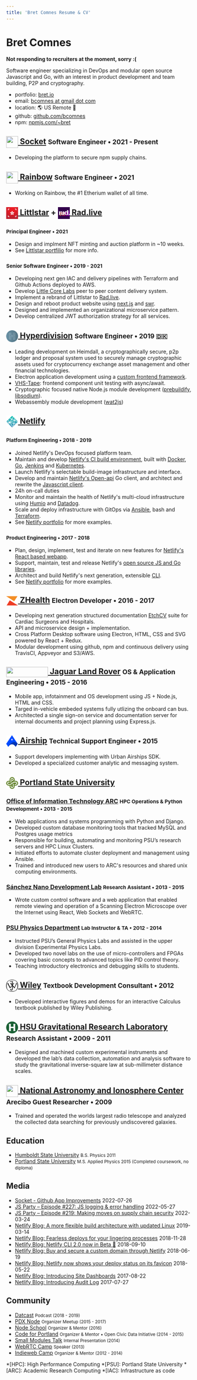 ```yaml
---
title: 'Bret Comnes Resume & CV'
---
```

# Bret Comnes

**Not responding to recruiters at the moment, sorry :(**

Software engineer specializing in DevOps and modular open source Javascript and Go, with an interest in product development and team building, P2P and cryptography.

- <span class="subdue">portfolio:</span> [bret.io](https://bret.io)
- <span class="subdue">email:</span> [bcomnes at gmail dot com](mailto:bcomnes+website@gmail.com)
- <span class="subdue">location:</span> 🌎 US Remote 🤳
- <span class="subdue">github:</span> [github.com/bcomnes](https://github.com/bcomnes)
- <span class="subdue">npm:</span> [npmjs.com/~bret](https://www.npmjs.com/~bret)

<h2>
  <a class="job-logo" id="socket" href="#socket">
    <img style="display: inline-block; vertical-align: middle" height="32" width="32" src="img/logo-80x80.png">
  </a>
  <a href="https://socket.dev">Socket</a>
  <small>Software Engineer • 2021 - Present</small>
</h2>

- Developing the platform to secure npm supply chains.

<h2>
  <a class="job-logo" id="rainbow" href="#rainbow">
    <img style="display: inline-block; vertical-align: middle" height="32" width="32" src="img/rainbow.png">
  </a>
  <a href="https://rainbow.me">Rainbow</a>
  <small>Software Engineer • 2021</small>
</h2>

- Working on Rainbow, the #1 Etherium wallet of all time.

<h2>
  <a class="job-logo" id="littlstar" href="#littlstar">
    <img style="display: inline-block; vertical-align: middle" height="32" width="32" src="img/littlstar-logo.svg">
  </a>
  <a href="https://littlstar.info">Littlstar</a>
  +
  <a class="job-logo" id="rad" href="#rad">
    <img style="display: inline-block; vertical-align: middle" height="32" width="32" src="img/rad.svg">
  </a>
  <a href="https://rad.live">Rad.live</a>
</h2>

<h3>
  <small>Principal Engineer • 2021</small>
</h3>

- Design and implment NFT minting and auction platform in \~10 weeks.
- See [Littlstar portfilio](https://bret.io/jobs/littlstar/) for more info.

<h3>
  <small>Senior Software Engineer • 2019 - 2021</small>
</h3>

- Developing next gen IAC and delivery pipelines with Terraform and Github Actions deployed to AWS.
- Develop [Little Core Labs](https://github.com/little-core-labs) peer to peer content delivery system.
- Implement a rebrand of Littlstar to [Rad.live](https://rad.live).
- Design and reboot product website using [next.js](https://nextjs.org) and [swr](https://swr.vercel.app).
- Designed and implemented an organizational microservice pattern.
- Develop centralized JWT authorization strategy for all services.

<h2>
  <a class="job-logo" id="hyperdivision" href="#hyperdivision">
    <img style="display: inline-block; vertical-align: middle" height="32" width="32" src="img/hyperdivision-logo.svg">
  </a>
  <a href="https://archive.ph/m8Igr">Hyperdivision</a>
  <small>Software Engineer • 2019 🇩🇰</small>
</h2>

- Leading development on Heimdall, a cryptographically secure, p2p ledger and proposal system used to securely manage cryptographic assets used for cryptocurrency exchange asset management and other financial technologies.
- Electron application development using a [custom frontend framework](https://github.com/hyperdivision/hui).
- [VHS-Tape](https://github.com/hyperdivision/vhs-tape): frontend component unit testing with async/await.
- Cryptographic focused native Node.js module development ([prebuildify](https://github.com/prebuild/prebuildify), [libsodium](https://github.com/sodium-friends/sodium-native)).
- Webassembly module development ([wat2js](http://ghub.io/wat2js))

<h2>
  <a class="job-logo" class="job-logo" id="netlify-platform" href="#netlify-platform">
    <img style="display: inline-block; vertical-align: middle" height="32" width="32" src="img/netlify.svg">
  </a>
  <a href="https://www.netlify.com">Netlify</a>
</h2>

<h3>
  <small>Platform Engineering • 2018 - 2019</small>
</h3>

- Joined Netlify's DevOps focused platform team.
- Maintain and develop [Netlify's CI build environment](https://www.netlify.com/docs/continuous-deployment/), built with [Docker](https://www.docker.com), [Go](https://golang.org), [Jenkins](https://jenkins.io) and [Kubernetes](https://kubernetes.io).
- Launch Netlify's selectable build-image infrastructure and interface.
- Develop and maintain [Netlify's Open-api](http://github.com/netlify/open-api) Go client, and architect and rewrite the [Javascript client](http://github.com/netlify/js-client).
- 24h on-call duties
- Monitor and maintain the health of Netlify's multi-cloud infrastructure using [Humio](http://humio.com) and [Datadog](http://datadoghq.com).
- Scale and deploy infrastructure with GitOps via [Ansible](https://www.ansible.com), bash and [Terraform](http://terraform.io).
- See [Netlify portfolio](/jobs/netlify/#platform) for more examples.

<h3>
  <small>Product Engineering • 2017 - 2018</small>
</h3>

- Plan, design, implement, test and iterate on new features for [Netlify's React based webapp](https://app.netlify.com).
- Support, maintain, test and release Netlify's [open source JS and Go libraries](https://github.com/netlify).
- Architect and build Netlify's next generation, extensible [CLI](https://github.com/netlify/cli).
- See [Netlify portfolio](/jobs/netlify/#product) for more examples.

<h2>
  <a class="job-logo" id="zhealth" href="#zhealth">
    <img style="display: inline-block; vertical-align: middle" height="25" width="32" src="img/zhealth.svg">
  </a>
  <a href="http://www.zhealthconsulting.com">ZHealth</a>
  <small>Electron Developer • 2016 - 2017</small>
</h2>

- Developing next generation structured documentation [EtchCV](https://zhealthdocumentation.com/etch-suite/) suite for Cardiac Surgeons and Hospitals.
- API and microservice design + implementation.
- Cross Platform Desktop software using Electron, HTML, CSS and SVG powered by React + Redux.
- Modular development using github, npm and continuous delivery using TravisCI, Appveyor and S3/AWS.

<h2>
  <a class="job-logo" id="jlr" href="#jlr">
    <img style="display: inline-block; vertical-align: middle" height="28" width="113" src="img/jlr.png">
  </a>
  <a href="https://www.jaguarlandrover.com">Jaguar Land Rover</a>
  <small>OS & Application Engineering • 2015 - 2016</small>
</h2>

- Mobile app, infotainment and OS development using JS + Node.js, HTML and CSS.
- Targed in-vehicle embeded systems fully utlizing the onboard can bus.
- Architected a single sign-on service and documentation server for internal documents and project planning using Express.js.

<h2>
  <a class="job-logo" id="airship" href="#airship">
    <img style="display: inline-block; vertical-align: middle" height="32" width="32" src="img/airship.svg">
  </a>
  <a href="https://www.airship.com">Airship</a>
  <small>Technical Support Engineer • 2015</small>
</h2>

- Support developers implementing with Urban Airships SDK.
- Developed a specialized customer analytic and messaging system.

<h2>
  <a class="job-logo" id="psu" href="#psu">
    <img style="display: inline-block; vertical-align: middle" height="32" width="32" src="img/psu.svg">
  </a>
  <a href="https://www.pdx.edu/">Portland State University</a>
</h2>

<h3>
  <a href="https://www.pdx.edu/oit/research-computing">Office of Information Technology ARC</a>
  <small>HPC Operations & Python Development • 2013 - 2015</small>
</h3>

- Web applications and systems programming with Python and Django.
- Developed custom database monitoring tools that tracked MySQL and Postgres usage metrics
- Responsible for building, automating and monitoring PSU’s research servers and HPC Linux Clusters.
- Initiated efforts to automate cluster deployment and management using Ansible.
- Trained and introduced new users to ARC's resources and shared unix computing environments.

<h3>
  <a class="job-logo" href="http://www.pdx.edu/nano-development-lab">Sánchez Nano Development Lab</a>
  <small>Research Assistant • 2013 - 2015</small>
</h3>

- Wrote custom control software and a web application that enabled remote viewing and operation of a Scanning Electron Microscope over the Internet using React, Web Sockets and WebRTC.

<h3>
  <a href="http://www.pdx.edu/physics/">PSU Physics Department</a>
  <small>Lab Instructor & TA • 2012 - 2014</small>
</h3>

- Instructed PSU’s General Physics Labs and assisted in the upper division Experimental Physics Labs.
- Developed two novel labs on the use of micro-controllers and FPGAs covering basic concepts to
advanced topics like PID control theory.
- Teaching introductory electronics and debugging skills to students.

<h2>
  <a class="job-logo" id="wiley" href="#wiley">
    <img class="dark-icon" style="display: inline-block; vertical-align: middle" height="32" width="32" src="img/wiley.svg">
  </a>
  <a href="https://www.wiley.com/en-us">Wiley</a>
  <small>Textbook Development Consultant • 2012</small>
</h2>

- Developed interactive figures and demos for an interactive Calculus textbook published by Wiley Publishing.

<h2>
  <a class="job-logo" id="wiley" href="#wiley">
    <img style="display: inline-block; vertical-align: middle" height="32" width="32" src="img/hsu.svg">
  </a>
  <a href="http://www2.humboldt.edu/physics/gravitational-lab.html">HSU Gravitational Research Laboratory</a>
  <small>Research Assistant • 2009 - 2011</small>
</h2>

- Designed and machined custom experimental instruments and developed the lab’s data collection, automation and analysis software to study the gravitational inverse-square law at sub-millimeter distance scales.

<h2>
  <a class="job-logo" id="naic" href="#naic">
    <img style="display: inline-block; vertical-align: middle" height="32" width="32" src="img/naic.png">
  </a>
  <a href="http://egg.astro.cornell.edu/index.php/">National Astronomy and Ionosphere Center</a>
  <small>Arecibo Guest Researcher • 2009</small>
</h2>

- Trained and operated the worlds largest radio telescope and analyzed the collected data searching for previously undiscovered galaxies.

## Education

- [Humboldt State University](http://www2.humboldt.edu/physics/) <small class="subdue">B.S. Physics 2011 </small>
- [Portland State University](http://www.pdx.edu/physics/) <small class="subdue">M.S. Applied Physics 2015 (Completed coursework, no diploma)</small>

## Media

- [Socket - Github App Improvements](https://socket.dev/blog/github-app-improvements) 2022-07-26
- [JS Party – Episode #227: JS logging & error handling](https://changelog.com/jsparty/219) 2022-05-27
- [JS Party – Episode #219: Making moves on supply chain security](https://changelog.com/jsparty/219) 2022-03-24
- [Netlify Blog: A more flexible build architecture with updated Linux](https://www.netlify.com/blog/2019/03/14/a-more-flexible-build-architecture-with-updated-linux/) 2019-03-14
- [Netlify Blog: Fearless deploys for your lingering processes](https://www.netlify.com/blog/2018/11/28/fearless-deploys-for-your-lingering-processes/) 2018-11-28
- [Netlify Blog: Netlify CLI 2.0 now in Beta 🎉](https://www.netlify.com/blog/2018/09/10/netlify-cli-2.0-now-in-beta/) 2018-09-10
- [Netlify Blog: Buy and secure a custom domain through Netlify](https://www.netlify.com/blog/2018/06/19/buy-and-secure-a-custom-domain-through-netlify/) 2018-06-19
- [Netlify Blog: Netlify now shows your deploy status on its favicon](https://www.netlify.com/blog/2018/05/22/netlify-now-shows-your-deploy-status-on-its-favicon/) 2018-05-22
- [Netlify Blog: Introducing Site Dashboards](https://www.netlify.com/blog/2017/08/22/introducing-site-dashboards/) 2017-08-22
- [Netlify Blog: Introducing Audit Log](https://www.netlify.com/blog/2017/07/27/introducing-audit-log/) 2017-07-27

## Community

- [Datcast](https://dat-cast.hashbase.io) <small class="subdue">Podcast (2018 - 2019)</small>
- [PDX Node](https://www.meetup.com/pdxnode/) <small class="subdue">Organizer Meetup (2015 - 2017)</small>
- [Node School](https://nodeschool.io) <small class="subdue">Organizer & Mentor (2016)</small>
- [Code for Portland](http://www.codeforportland.org) <small class="subdue">Organizer & Mentor • Open Civic Data Initiative (2014 - 2015)</small>
- [Small Modules Talk](http://bcomnes.github.io/slides/small-modules/) <small class="subdue">Internal Presentation (2014)</small>
- [WebRTC Camp](https://twitter.com/WebRTCCamp) <small class="subdue">Speaker (2013)</small>
- [Indieweb Camp](https://indieweb.org) <small class="subdue">Organizer & Mentor (2012 - 2014)</small>

<!-- [Intro to Choo](https://github.com/bcomnes/choo-6-talk/) <small class="subdue">Speaker (2017)</small> -->

*[HPC]: High Performance Computing
*[PSU]: Portland State University
*[ARC]: Academic Research Computing
*[IAC]: Infrastructure as code
